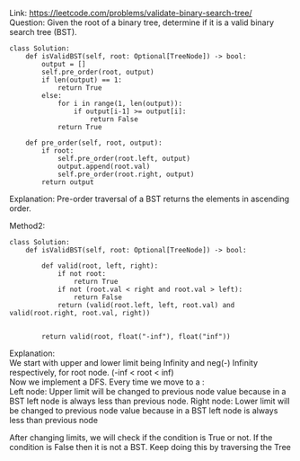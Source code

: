 Link: https://leetcode.com/problems/validate-binary-search-tree/  
Question: Given the root of a binary tree, determine if it is a valid binary search tree (BST).  
```python3
class Solution:
    def isValidBST(self, root: Optional[TreeNode]) -> bool:
        output = []
        self.pre_order(root, output)
        if len(output) == 1:
            return True
        else:
            for i in range(1, len(output)):
                if output[i-1] >= output[i]:
                    return False
            return True
        
    def pre_order(self, root, output):
        if root:
            self.pre_order(root.left, output)
            output.append(root.val)
            self.pre_order(root.right, output)
        return output
```
Explanation: Pre-order traversal of a BST returns the elements in ascending order.  
  
Method2: 
```python3
class Solution:
    def isValidBST(self, root: Optional[TreeNode]) -> bool:
        
        def valid(root, left, right):
            if not root:
                return True
            if not (root.val < right and root.val > left):
                return False
            return (valid(root.left, left, root.val) and valid(root.right, root.val, right))
            
        
        return valid(root, float("-inf"), float("inf"))
```
Explanation:  
We start with upper and lower limit being Infinity and neg(-) Infinity respectively, for root node. (-inf < root < inf)  
Now we implement a DFS. Every time we move to a :  
Left node: Upper limit will be changed to previous node value because in a BST
left node is always less than previous node.
Right node: Lower limit will be changed to previous node value because in a BST
left node is always less than previous node

After changing limits, we will check if the condition is True or not.
If the condition is False then it is not a BST.
Keep doing this by traversing the Tree